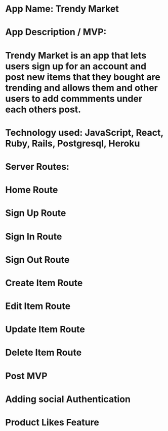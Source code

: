 # App Name: Trendy Market

# App Description / MVP:

# Trendy Market is an app that lets users sign up for an account and post new items that they bought are trending and allows them and other users to add commments under each others post.

# Technology used: JavaScript, React, Ruby, Rails, Postgresql, Heroku

# Server Routes: 

# Home Route
# Sign Up Route
# Sign In Route
# Sign Out Route
# Create Item Route
# Edit Item Route
# Update Item Route
# Delete Item Route

# Post MVP
# Adding social Authentication
# Product Likes Feature

